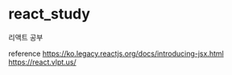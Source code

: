 # react_study

리액트 공부

reference
https://ko.legacy.reactjs.org/docs/introducing-jsx.html
https://react.vlpt.us/
